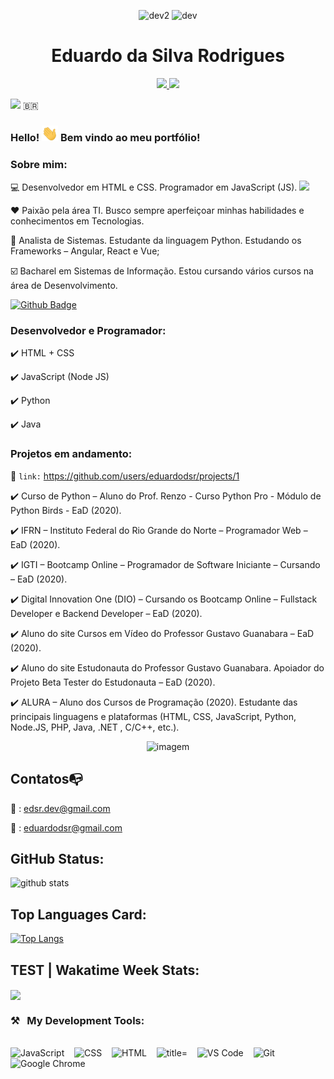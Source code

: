 <p align="center">
  <img src=https://github.com/eduardodsr/mypage/blob/master/dev2.gif?raw=true" alt="dev2" width="150px" />
  <img src=https://github.com/eduardodsr/mypage/blob/master/dev.gif?raw=true" alt="dev" width="150px" />
</p>
<h1 align="center"> Eduardo da Silva Rodrigues </h1>

<p align="center">
  
  <a href="https://www.edsr.dev" alt="edsr.dev" target="_blank">
    <img src="https://img.shields.io/badge/-edsr.dev-0e2c54?style=flat-square&logo=chrome&logoColor=white" />
  </a>
  
  <a href="mailto:edsr.dev@gmail.com" alt="Email" target="_blank">
    <img src="https://img.shields.io/badge/-Email-B23121?style=flat-square&logo=gmail&logoColor=white" />
  </a>                                                                      
                                                                                                   
</p>

<img style="margin: 0 auto" src="https://github.com/eduardodsr/mypage/blob/master/brazil.gif" height="25"> :brazil:

### Hello! <img style="margin: 0 auto" src="https://github.com/ABSphreak/ABSphreak/blob/master/gifs/Hi.gif" height="25"> Bem vindo ao meu portfólio!

### Sobre mim:

💻 Desenvolvedor em HTML e CSS. Programador em JavaScript (JS). </code><img style="margin: 0 auto" src="https://github.com/eduardodsr/mypage/blob/master/FrontEnd.jpg" height="30"></code> 

:heart: Paixão pela área TI. Busco sempre aperfeiçoar minhas habilidades e conhecimentos em Tecnologias.

:bookmark: Analista de Sistemas.  Estudante da linguagem Python. Estudando os Frameworks – Angular, React e Vue;

:ballot_box_with_check: Bacharel em Sistemas de Informação. Estou cursando vários cursos na área de Desenvolvimento.

[![Github Badge](https://img.shields.io/badge/-Github-000?style=flat-square&logo=Github&logoColor=white&link=https://github.com/eduardodsr/)](https://github.com/eduardodsr/)

### Desenvolvedor e Programador:

✔️ HTML + CSS

✔️ JavaScript (Node JS)

✔️ Python

✔️ Java


### Projetos em andamento:

:bookmark_tabs:  ``` link: ```  https://github.com/users/eduardodsr/projects/1

✔️ Curso de Python – Aluno do Prof. Renzo - Curso Python Pro - Módulo de Python Birds - EaD (2020).

✔️ IFRN – Instituto Federal do Rio Grande do Norte – Programador Web – EaD (2020).

✔️ IGTI – Bootcamp Online – Programador de Software Iniciante – Cursando – EaD (2020).

✔️ Digital Innovation One (DIO) – Cursando os Bootcamp Online – Fullstack Developer e Backend Developer – EaD (2020). 

✔️ Aluno do site Cursos em Vídeo do Professor Gustavo Guanabara – EaD (2020).

✔️ Aluno do site Estudonauta do Professor Gustavo Guanabara. Apoiador do Projeto Beta Tester do Estudonauta – EaD (2020).

✔️ ALURA – Aluno dos Cursos de Programação (2020). Estudante das principais linguagens e plataformas 
(HTML, CSS, JavaScript, Python, Node.JS, PHP, Java, .NET , C/C++, etc.). 


 <p align="center">
  <img src=https://i.imgur.com/eP8QQc8.png?raw=true" alt="imagem" width="200px" />                                                                            
 </p>


## Contatos:mailbox_with_no_mail:

:email: : edsr.dev@gmail.com

:email: : eduardodsr@gmail.com

## GitHub Status:

![github stats](https://github-readme-stats.vercel.app/api?username=eduardodsr&show_icons=true)

## Top Languages Card:

[![Top Langs](https://github-readme-stats.vercel.app/api/top-langs/?username=eduardodsr)](https://github.com/eduardodsr/github-readme-stats)

## TEST | Wakatime Week Stats:

<a href="https://github.com/eduardodsr/github-readme-stats">
  <img align="center" src="https://github-readme-stats.vercel.app/api/pin/?username=eduardodsr&repo=github-readme-stats" />
</a>

### ⚒&nbsp;&nbsp;&nbsp;My Development Tools:
<br><img alt="JavaScript" title="JavaScript" src="https://user-images.githubusercontent.com/1680157/87443764-4af82c80-c5cc-11ea-82c2-c368ee12cf6d.png" height="24">&nbsp;&nbsp;&nbsp;&nbsp;<img alt="CSS" title="CSS" src="https://user-images.githubusercontent.com/1680157/87443759-4a5f9600-c5cc-11ea-8ae0-715433c1f781.png" height="24">&nbsp;&nbsp;&nbsp;&nbsp;<img alt="HTML" title="HTML" src="https://user-images.githubusercontent.com/1680157/87443762-4af82c80-c5cc-11ea-85cf-57be0e83c169.png" height="24">&nbsp;&nbsp;&nbsp;&nbsp;<img alt=" title=" title="Node.js" src="https://user-images.githubusercontent.com/1680157/87443758-4a5f9600-c5cc-11ea-8f63-92e126a1145b.png" height="24">&nbsp;&nbsp;&nbsp;&nbsp;<img alt="VS Code" title="VS Code" src="https://user-images.githubusercontent.com/1680157/87443751-492e6900-c5cc-11ea-9854-f82d4d921133.png" height="24">&nbsp;&nbsp;&nbsp;&nbsp;<img alt="Git" title="Git" src="https://user-images.githubusercontent.com/1680157/87443755-49c6ff80-c5cc-11ea-954a-579f7c72873a.png" height="24">&nbsp;&nbsp;&nbsp;&nbsp;<img alt="Google Chrome" title="Google Chrome" src="https://user-images.githubusercontent.com/1680157/87443745-47fd3c00-c5cc-11ea-878f-44f34572775e.png" height="24"><br><br>

